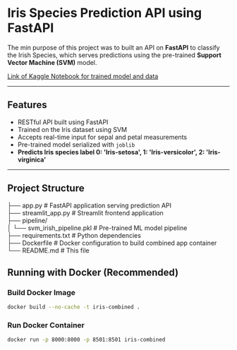 # Iris Species Prediction API using FastAPI

The min purpose of this project was to built an API on **FastAPI** to classify the Irish Species, which serves predictions using the pre-trained **Support Vector Machine (SVM)** model.

[Link of Kaggle Notebook for trained model and data](https://www.kaggle.com/code/sharmageetika/iris-prediction-with-fast-api)

---

## Features
- RESTful API built using FastAPI
- Trained on the Iris dataset using SVM
- Accepts real-time input for sepal and petal measurements
- Pre-trained model serialized with `joblib`
- **Predicts Iris species label     0: 'Iris-setosa', 1: 'Iris-versicolor', 2: 'Iris-virginica'**

---

## Project Structure
├── app.py # FastAPI application serving prediction API\
├── streamlit_app.py # Streamlit frontend application\
├── pipeline/\
│ └── svm_irish_pipeline.pkl # Pre-trained ML model pipeline\
├── requirements.txt # Python dependencies\
├── Dockerfile # Docker configuration to build combined app container\
└── README.md # This file

## Running with Docker (Recommended)

### Build Docker Image
```bash
docker build --no-cache -t iris-combined .
```
### Run Docker Container
```bash
docker run -p 8000:8000 -p 8501:8501 iris-combined
```
